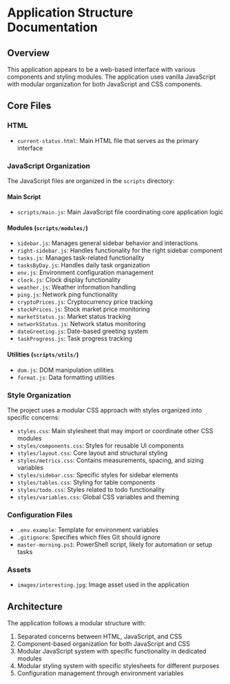 # Application Structure Documentation

## Overview
This application appears to be a web-based interface with various components and styling modules. The application uses vanilla JavaScript with modular organization for both JavaScript and CSS components.

## Core Files

### HTML
- `current-status.html`: Main HTML file that serves as the primary interface

### JavaScript Organization
The JavaScript files are organized in the `scripts` directory:

#### Main Script
- `scripts/main.js`: Main JavaScript file coordinating core application logic

#### Modules (`scripts/modules/`)
- `sidebar.js`: Manages general sidebar behavior and interactions
- `right-sidebar.js`: Handles functionality for the right sidebar component
- `tasks.js`: Manages task-related functionality
- `tasksByDay.js`: Handles daily task organization
- `env.js`: Environment configuration management
- `clock.js`: Clock display functionality
- `weather.js`: Weather information handling
- `ping.js`: Network ping functionality
- `cryptoPrices.js`: Cryptocurrency price tracking
- `stockPrices.js`: Stock market price monitoring
- `marketStatus.js`: Market status tracking
- `networkStatus.js`: Network status monitoring
- `dateGreeting.js`: Date-based greeting system
- `taskProgress.js`: Task progress tracking

#### Utilities (`scripts/utils/`)
- `dom.js`: DOM manipulation utilities
- `format.js`: Data formatting utilities

### Style Organization
The project uses a modular CSS approach with styles organized into specific concerns:

- `styles.css`: Main stylesheet that may import or coordinate other CSS modules
- `styles/components.css`: Styles for reusable UI components
- `styles/layout.css`: Core layout and structural styling
- `styles/metrics.css`: Contains measurements, spacing, and sizing variables
- `styles/sidebar.css`: Specific styles for sidebar elements
- `styles/tables.css`: Styling for table components
- `styles/todo.css`: Styles related to todo functionality
- `styles/variables.css`: Global CSS variables and theming

### Configuration Files
- `.env.example`: Template for environment variables
- `.gitignore`: Specifies which files Git should ignore
- `master-morning.ps1`: PowerShell script, likely for automation or setup tasks

### Assets
- `images/interesting.jpg`: Image asset used in the application

## Architecture
The application follows a modular structure with:
1. Separated concerns between HTML, JavaScript, and CSS
2. Component-based organization for both JavaScript and CSS
3. Modular JavaScript system with specific functionality in dedicated modules
4. Modular styling system with specific stylesheets for different purposes
5. Configuration management through environment variables

